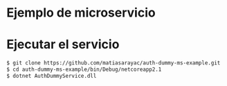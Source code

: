 # Ejemplo de microservicio

# Ejecutar el servicio

```bash
$ git clone https://github.com/matiasarayac/auth-dummy-ms-example.git
$ cd auth-dummy-ms-example/bin/Debug/netcoreapp2.1
$ dotnet AuthDummyService.dll
```


